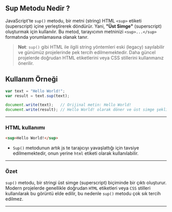 ## Sup Metodu Nedir ?

JavaScript'te `sup()` metodu, bir metni (string) HTML `<sup>` etiketi (superscript) içine yerleştirerek döndürür. Yani, **"Üst Simge"** (superscript) oluşturmak için kullanılır. Bu metod, tarayıcının metninizi `<sup>...</sup>` formatında yorumlamasına olanak tanır.

> **Not**: `sup()` gibi HTML ile ilgili string yöntemleri eski (legacy) sayılabilir ve günümüz projelerinde pek tercih edilmemektedir. Daha güncel projelerde doğrudan HTML etiketlerini veya CSS stillerini kullanmanız önerilir.

## Kullanım Örneği

```javascript
var text = "Hello World!";
var result = text.sup(text);

document.write(text);   // Orijinal metin: Hello World!
document.write(result); // Hello World! olarak döner ve üst simge şeklinde görüntülenir.
```
---

### HTML kullanımı

```html
<sup>Hello World!</sup>
```

- `Sup()` metodunun artık js te tarajıcıyı yavaşlattığı için tavsiye edilmemektedir, onun yerine `html` etiketi olarak kullanılabilir.

---

### Özet

`sup()` metodu, bir stringi üst simge (superscript) biçiminde bir çıktı oluşturur. Modern projelerde genellikle doğrudan `HTML` etiketleri veya `CSS` stilleri kullanılarak bu görüntü elde edilir, bu nedenle `sup()` metodu çok sık tercih edilmez.

---